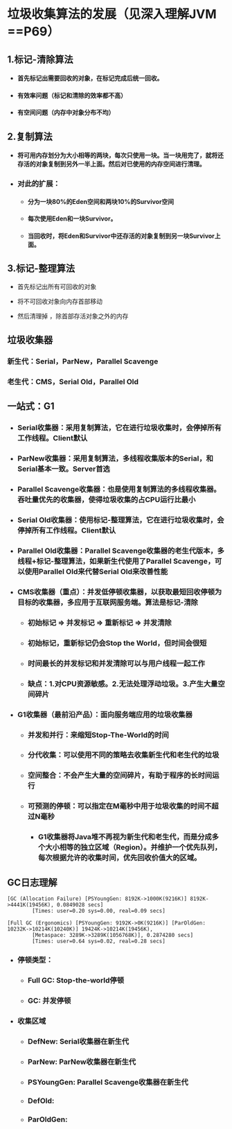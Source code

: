 # 垃圾收集算法的发展（见深入理解JVM ==P69）

## 1.标记-清除算法

* #### 首先标记出需要回收的对象，在标记完成后统一回收。
* #### 有效率问题（标记和清除的效率都不高）
* #### 有空间问题（内存中对象分布不均）

## 2.复制算法

* #### 将可用内存划分为大小相等的两块，每次只使用一块。当一块用完了，就将还存活的对象复制到另外一半上面。然后对已使用的内存空间进行清理。
* ### 对此的扩展：

  * #### 分为一块80%的Eden空间和两块10%的Survivor空间
  * #### 每次使用Eden和一块Survivor。
  * #### 当回收时，将Eden和Survivor中还存活的对象复制到另一块Survivor上面。

## 3.标记-整理算法

* 首先标记出所有可回收的对象

* 将不可回收对象向内存首部移动

* 然后清理掉 ，除首部存活对象之外的内存

## 

## 垃圾收集器

### 新生代：Serial，ParNew，Parallel Scavenge

### 老生代：CMS，Serial Old，Parallel Old

## 一站式：G1

* ### Serial收集器：采用复制算法，它在进行垃圾收集时，会停掉所有工作线程。Client默认
* ### ParNew收集器：采用复制算法，多线程收集版本的Serial，和Serial基本一致。Server首选
* ### Parallel Scavenge收集器：也是使用复制算法的多线程收集器。吞吐量优先的收集器，使得垃圾收集的占CPU运行比最小
* ### Serial Old收集器：使用标记-整理算法，它在进行垃圾收集时，会停掉所有工作线程。Client默认
* ### Parallel Old收集器：Parallel Scavenge收集器的老生代版本，多线程+标记-整理算法，如果新生代使用了Parallel Scavenge，可以使用Parallel Old来代替Serial Old来改善性能
* ### CMS收集器（重点）：并发低停顿收集器，以获取最短回收停顿为目标的收集器，多应用于互联网服务端。算法是标记-清除

  * ### 初始标记 =&gt; 并发标记 =&gt; 重新标记 =&gt; 并发清除
  * ### 初始标记，重新标记仍会Stop the World，但时间会很短
  * ### 时间最长的并发标记和并发清除可以与用户线程一起工作
  * ### 缺点：1.对CPU资源敏感。2.无法处理浮动垃圾。3.产生大量空间碎片
* ### G1收集器（最前沿产品）：面向服务端应用的垃圾收集器

  * ### 并发和并行：来缩短Stop-The-World的时间
  * ### 分代收集：可以使用不同的策略去收集新生代和老生代的垃圾
  * ### 空间整合：不会产生大量的空间碎片，有助于程序的长时间运行
  * ### 可预测的停顿：可以指定在M毫秒中用于垃圾收集的时间不超过N毫秒

    * ### G1收集器将Java堆不再视为新生代和老生代，而是分成多个大小相等的独立区域（Region）。并维护一个优先队列，每次根据允许的收集时间，优先回收价值大的区域。

## 

## GC日志理解

```
[GC (Allocation Failure) [PSYoungGen: 8192K->1000K(9216K)] 8192K->4441K(19456K), 0.0849028 secs]
        [Times: user=0.20 sys=0.00, real=0.09 secs] 

[Full GC (Ergonomics) [PSYoungGen: 9192K->0K(9216K)] [ParOldGen: 10232K->10214K(10240K)] 19424K->10214K(19456K), 
        [Metaspace: 3289K->3289K(1056768K)], 0.2874280 secs] 
        [Times: user=0.64 sys=0.02, real=0.28 secs] 
```

* ### 停顿类型：

  * ### Full GC: Stop-the-world停顿
  * ### GC: 并发停顿
* ### 收集区域

  * ### DefNew: Serial收集器在新生代
  * ### ParNew: ParNew收集器在新生代
  * ### PSYoungGen: Parallel Scavenge收集器在新生代
  * ### DefOld: 
  * ### ParOldGen: 



